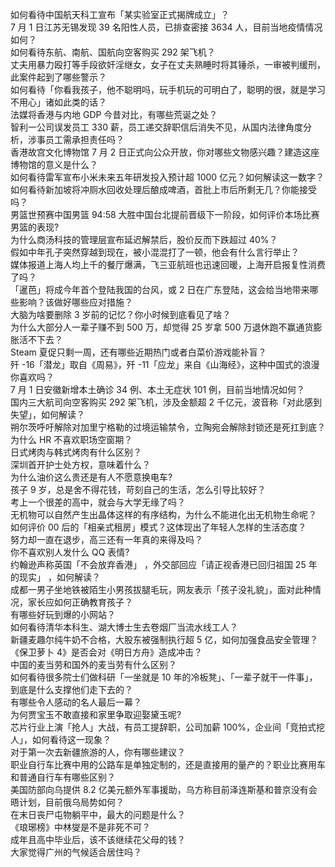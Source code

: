 ​如何看待中国航天科工宣布「某实验室正式揭牌成立」？  
7 月 1 日江苏无锡发现 39 名阳性人员，已排查密接 3634 人，目前当地疫情情况如何？  
如何看待东航、南航、国航向空客购买 292 架飞机？  
丈夫用暴力殴打等手段欲奸淫继女，女子在丈夫熟睡时将其锤杀，一审被判缓刑，此案件起到了哪些警示？  
如何看待「你看我孩子，他不聪明吗，玩手机玩的可明白了，聪明的很，就是学习不用心」诸如此类的话？  
法媒将香港与内地 GDP 今昔对比，有哪些荒诞之处？  
智利一公司误发员工 330 薪，员工递交辞职信后消失不见，从国内法律角度分析，涉事员工需承担责任吗？  
香港故宫文化博物馆 7 月 2 日正式向公众开放，你对哪些文物感兴趣？建造这座博物馆的意义是什么？  
如何看待雷军宣布小米未来五年研发投入预计超 1000 亿元？如何解读这一数字？  
如何看待新加坡将冲厕水回收处理后酿成啤酒，首批上市后所剩无几？你能接受吗？  
男篮世预赛中国男篮 94:58 大胜中国台北提前晋级下一阶段，如何评价本场比赛男篮的表现?  
为什么商汤科技的管理层宣布延迟解禁后，股价反而下跌超过 40%？  
假如中年孔子突然穿越到现在，被小混混打了一顿，他会有什么言行举止？  
媒体报道上海人均上千的餐厅爆满，飞三亚航班也迅速回暖，上海开启报复性消费了吗？  
「暹芭」将成今年首个登陆我国的台风，或 2 日在广东登陆，这会给当地带来哪些影响？该做好哪些应对措施？  
大脑为啥要删除 3 岁前的记忆？你小时候到底看见了啥？  
为什么大部分人一辈子赚不到 500 万，却觉得 25 岁拿 500 万退休跑不赢通货膨胀活不下去？  
Steam 夏促只剩一周，还有哪些近期热门或者白菜价游戏能补盲？  
歼 -16「潜龙」取自《周易》，歼 -11「应龙」来自《山海经》，这种中国式的浪漫你喜欢吗？  
7 月 1 日安徽新增本土确诊 34 例、本土无症状 101 例，目前当地情况如何？  
国内三大航司向空客购买 292 架飞机，涉及金额超 2 千亿元，波音称「对此感到失望」，如何解读？  
朔尔茨呼吁解除对加里宁格勒的过境运输禁令，立陶宛会解除封锁还是死扛到底？  
为什么 HR 不喜欢职场空窗期？  
日式烤肉与韩式烤肉有什么区别？  
深圳首开护士处方权，意味着什么？  
为什么油价这么贵还是有人不愿意换电车?  
孩子 9 岁，总是舍不得花钱，苛刻自己的生活，怎么引导比较好？  
考上一个很差的高中，就会与大学无缘了吗？  
无机物可以自然产生出晶体这样的有序结构，为什么不能进化出无机物生命呢？  
如何评价 00 后的「相亲式租房」模式？这体现出了年轻人怎样的生活态度？  
努力却一直在退步，高三还有一年真的来得及吗？  
你不喜欢别人发什么 QQ 表情?  
约翰逊声称英国「不会放弃香港」 ，外交部回应「请正视香港已回归祖国 25 年的现实」 ，如何解读？  
成都一男子坐地铁被陌生小男孩拔腿毛玩，网友表示「孩子没礼貌」，面对此种情况，家长应如何正确教育孩子？  
有哪些好玩到爆的小网站？  
如何看待清华本科生、湖大博士生去卷烟厂当流水线工人？  
新疆麦趣尔纯牛奶不合格，大股东被强制执行超 5 亿，如何加强食品安全管理？  
《保卫萝卜 4》是否会对《明日方舟》造成冲击？  
中国的麦当劳和国外的麦当劳有什么区别？  
如何看待很多院士们做科研「一坐就是 10 年的冷板凳」、「一辈子就干一件事」，到底是什么支撑他们走下去的？  
有哪些令人感动的名人最后一幕？  
为何贾宝玉不敢直接和家里争取迎娶黛玉呢?  
芯片行业上演「抢人」大战，有员工提辞职，公司加薪 100%，企业间「竞拍式挖人」，如何看待这一现象？  
对于第一次去新疆旅游的人，你有哪些建议？  
职业自行车比赛中用的公路车是单独定制的，还是直接用的量产的？职业比赛用车和普通自行车有哪些区别？  
美国防部向乌提供 8.2 亿美元额外军事援助，乌方称目前泽连斯基和普京没有会晤计划，目前俄乌局势如何？  
在末日丧尸屯物躺平中，最大的问题是什么？  
《琅琊榜》中林燮是不是非死不可？  
成年且高中毕业后，该不该继续花父母的钱？  
大家觉得广州的气候适合居住吗？  
